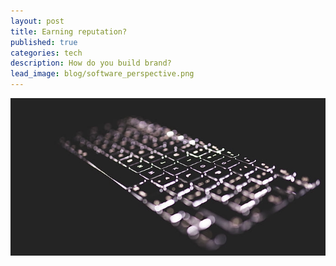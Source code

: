 ```yaml
---
layout: post
title: Earning reputation?
published: true
categories: tech
description: How do you build brand?
lead_image: blog/software_perspective.png
---
```


<p><img src="/assets/images/blog/software_perspective.png" alt="Software generation" class="responsive" /></p>

<p>
<blockquote class="twitter-tweet"><p lang="en" dir="ltr">
    <a href="https://twitter.com/jackyfat2fit/status/1697812843528405339?s=20">
    </a>
</blockquote>
<script async src="https://platform.twitter.com/widgets.js" charset="utf-8"></script>

</p>


